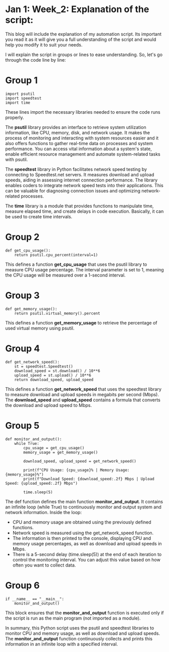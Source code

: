 # Jan 1: Week_2: Explanation of the script:

This blog will include the explanation of my automation script. Its important you read it as it will give you a full understanding of the script and would help you modify it to suit your needs.

I will explain the script in groups or lines to ease understanding. So, let's go through the code line by line:

# Group 1
```
import psutil
import speedtest
import time
```
These lines import the necessary libraries needed to ensure the code runs properly. 

The **psutil** library provides an interface to retrieve system utilization information, like CPU, memory, disk, and network usage. It makes the process of monitoring and interacting with system resources easier and it also offers functions to gather real-time data on processes and system performance. You can access vital information about a system's state, enable efficient resource management and automate system-related tasks with psutil.

The **speedtest** library in Python facilitates network speed testing by connecting to Speedtest.net servers. It measures download and upload speeds, aiding in assessing internet connection performance. The library enables coders to integrate network speed tests into their applications. This can be valuable for diagnosing connection issues and optimizing network-related processes.

The **time** library is a module that provides functions to manipulate time, measure elapsed time, and create delays in code execution. Basically, it can be used to create time intervals.

# Group 2
```
def get_cpu_usage():
    return psutil.cpu_percent(interval=1)
```

This defines a function **get_cpu_usage** that uses the psutil library to measure CPU usage percentage. The interval parameter is set to 1, meaning the CPU usage will be measured over a 1-second interval.

# Group 3
```
def get_memory_usage():
    return psutil.virtual_memory().percent
```

This defines a function **get_memory_usage** to retrieve the percentage of used virtual memory using psutil.

# Group 4
```
def get_network_speed():
    st = speedtest.Speedtest()
    download_speed = st.download() / 10**6  
    upload_speed = st.upload() / 10**6 
    return download_speed, upload_speed
```

This defines a function **get_network_speed** that uses the speedtest library to measure download and upload speeds in megabits per second (Mbps). The **download_speed** and **upload_speed** contains a formula that converts the download and upload speed to Mbps.

# Group 5
```
def monitor_and_output():
    while True:
        cpu_usage = get_cpu_usage()
        memory_usage = get_memory_usage()

        download_speed, upload_speed = get_network_speed()

        print(f"CPU Usage: {cpu_usage}% | Memory Usage: {memory_usage}%")
        print(f"Download Speed: {download_speed:.2f} Mbps | Upload Speed: {upload_speed:.2f} Mbps")

        time.sleep(5)
```

The def function defines the main function **monitor_and_output**. It contains an infinite loop (while True) to continuously monitor and output system and network information. Inside the loop:
- CPU and memory usage are obtained using the previously defined functions.
- Network speed is measured using the get_network_speed function.
- The information is then printed to the console, displaying CPU and memory usage percentages, as well as download and 
  upload speeds in Mbps.
- There is a 5-second delay (time.sleep(5)) at the end of each iteration to control the monitoring interval. You can adjust 
  this value based on how often you want to collect data.

# Group 6
```
if __name__ == "__main__":
    monitor_and_output()
```

This block ensures that the **monitor_and_output** function is executed only if the script is run as the main program (not imported as a module).

In summary, this Python script uses the psutil and speedtest libraries to monitor CPU and memory usage, as well as download and upload speeds. The **monitor_and_output** function continuously collects and prints this information in an infinite loop with a specified interval.
